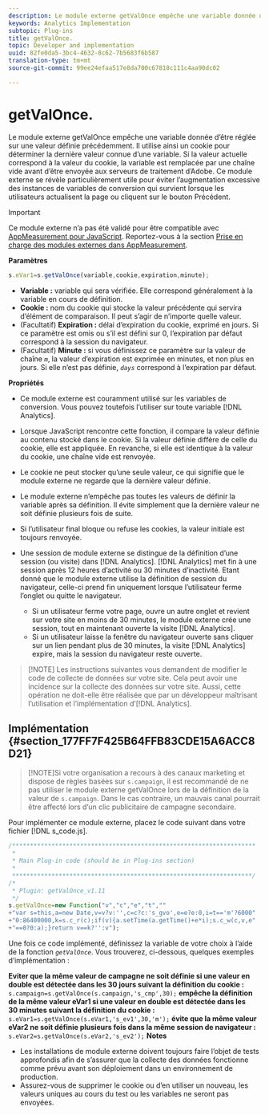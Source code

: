 ```yaml
---
description: Le module externe getValOnce empêche une variable donnée d’être réglée sur une valeur définie précédemment. Il utilise ainsi un cookie pour déterminer la dernière valeur connue d’une variable. Si la valeur actuelle correspond à la valeur du cookie, la variable est remplacée par une chaîne vide avant d’être envoyée aux serveurs de traitement d’Adobe. Ce module externe se révèle particulièrement utile pour éviter l’augmentation excessive des instances de variables de conversion qui survient lorsque les utilisateurs actualisent la page ou cliquent sur le bouton Précédent.
keywords: Analytics Implementation
subtopic: Plug-ins
title: getValOnce.
topic: Developer and implementation
uuid: 82fe0da5-3bc4-4632-8c62-7b5683f6b587
translation-type: tm+mt
source-git-commit: 99ee24efaa517e8da700c67818c111c4aa90dc02

---
```



# getValOnce.

Le module externe getValOnce empêche une variable donnée d’être réglée sur une valeur définie précédemment. Il utilise ainsi un cookie pour déterminer la dernière valeur connue d’une variable. Si la valeur actuelle correspond à la valeur du cookie, la variable est remplacée par une chaîne vide avant d’être envoyée aux serveurs de traitement d’Adobe. Ce module externe se révèle particulièrement utile pour éviter l’augmentation excessive des instances de variables de conversion qui survient lorsque les utilisateurs actualisent la page ou cliquent sur le bouton Précédent.

>[!IMPORTANT]
>
>Ce module externe n’a pas été validé pour être compatible avec [AppMeasurement pour JavaScript](/help/implement/js-implementation/c-appmeasurement-js/appmeasure-mjs.md). Reportez-vous à la section [Prise en charge des modules externes dans AppMeasurement](/help/implement/js-implementation/c-appmeasurement-js/plugins-support.md).

**Paramètres**

```js
s.eVar1=s.getValOnce(variable,cookie,expiration,minute);
```

* **Variable :** variable qui sera vérifiée. Elle correspond généralement à la variable en cours de définition.
* **Cookie :** nom du cookie qui stocke la valeur précédente qui servira d’élément de comparaison. Il peut s’agir de n’importe quelle valeur.
* (Facultatif) **Expiration :** délai d’expiration du cookie, exprimé en jours. Si ce paramètre est omis ou s’il est défini sur 0, l’expiration par défaut correspond à la session du navigateur.
* (Facultatif) **Minute :** si vous définissez ce paramètre sur la valeur de chaîne *`m`*, la valeur d’expiration est exprimée en minutes, et non plus en jours. Si elle n’est pas définie, *`days`* correspond à l’expiration par défaut.

**Propriétés**

* Ce module externe est couramment utilisé sur les variables de conversion. Vous pouvez toutefois l’utiliser sur toute variable [!DNL Analytics].
* Lorsque JavaScript rencontre cette fonction, il compare la valeur définie au contenu stocké dans le cookie. Si la valeur définie diffère de celle du cookie, elle est appliquée. En revanche, si elle est identique à la valeur du cookie, une chaîne vide est renvoyée.
* Le cookie ne peut stocker qu’une seule valeur, ce qui signifie que le module externe ne regarde que la dernière valeur définie.
* Le module externe n’empêche pas toutes les valeurs de définir la variable après sa définition. Il évite simplement que la dernière valeur ne soit définie plusieurs fois de suite.
* Si l’utilisateur final bloque ou refuse les cookies, la valeur initiale est toujours renvoyée.
* Une session de module externe se distingue de la définition d’une session (ou visite) dans [!DNL Analytics]. [!DNL Analytics] met fin à une session après 12 heures d’activité ou 30 minutes d’inactivité. Etant donné que le module externe utilise la définition de session du navigateur, celle-ci prend fin uniquement lorsque l’utilisateur ferme l’onglet ou quitte le navigateur.

   * Si un utilisateur ferme votre page, ouvre un autre onglet et revient sur votre site en moins de 30 minutes, le module externe crée une session, tout en maintenant ouverte la visite [!DNL Analytics].
   * Si un utilisateur laisse la fenêtre du navigateur ouverte sans cliquer sur un lien pendant plus de 30 minutes, la visite [!DNL Analytics] expire, mais la session du navigateur reste ouverte.

> [!NOTE] Les instructions suivantes vous demandent de modifier le code de collecte de données sur votre site. Cela peut avoir une incidence sur la collecte des données sur votre site. Aussi, cette opération ne doit-elle être réalisée que par un développeur maîtrisant l’utilisation et l’implémentation d’[!DNL Analytics].

## Implémentation {#section_177FF7F425B64FFB83CDE15A6ACC8D21}

> [!NOTE]Si votre organisation a recours à des canaux marketing et dispose de règles basées sur `s.campaign`, il est recommandé de ne pas utiliser le module externe getValOnce lors de la définition de la valeur de `s.campaign`. Dans le cas contraire, un mauvais canal pourrait être affecté lors d’un clic publicitaire de campagne secondaire.

Pour implémenter ce module externe, placez le code suivant dans votre fichier [!DNL s_code.js].

```js
/******************************************************************** 
 * 
 * Main Plug-in code (should be in Plug-ins section) 
 * 
 *******************************************************************/ 
/* 
 * Plugin: getValOnce_v1.11 
 */ 
s.getValOnce=new Function("v","c","e","t","" 
+"var s=this,a=new Date,v=v?v:'',c=c?c:'s_gvo',e=e?e:0,i=t=='m'?6000" 
+"0:86400000,k=s.c_r(c);if(v){a.setTime(a.getTime()+e*i);s.c_w(c,v,e" 
+"==0?0:a);}return v==k?'':v");
```

Une fois ce code implémenté, définissez la variable de votre choix à l’aide de la fonction *`getValOnce`*. Vous trouverez, ci-dessous, quelques exemples d’implémentation :

**Eviter que la même valeur de campagne ne soit définie si une valeur en double est détectée dans les 30 jours suivant la définition du cookie :** `s.campaign=s.getValOnce(s.campaign,'s_cmp',30);`  **empêche la définition de la même valeur eVar1 si une valeur en double est détectée dans les 30 minutes suivant la définition du cookie :**
`s.eVar1=s.getValOnce(s.eVar1,'s_ev1',30,'m');`  **évite que la même valeur eVar2 ne soit définie plusieurs fois dans la même session de navigateur :**
`s.eVar2=s.getValOnce(s.eVar2,'s_ev2');` **Notes**

* Les installations de module externe doivent toujours faire l’objet de tests approfondis afin de s’assurer que la collecte des données fonctionne comme prévu avant son déploiement dans un environnement de production.
* Assurez-vous de supprimer le cookie ou d’en utiliser un nouveau, les valeurs uniques au cours du test ou les variables ne seront pas envoyées.

